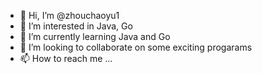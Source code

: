 - 👋 Hi, I’m @zhouchaoyu1
- 👀 I’m interested in Java, Go
- 🌱 I’m currently learning  Java and Go
- 💞️ I’m looking to collaborate on some exciting progarams 
- 📫 How to reach me ...


<!---
zhouchaoyu1/zhouchaoyu1 is a ✨ special ✨ repository because its `README.md` (this file) appears on your GitHub profile.
You can click the Preview link to take a look at your changes.
--->
